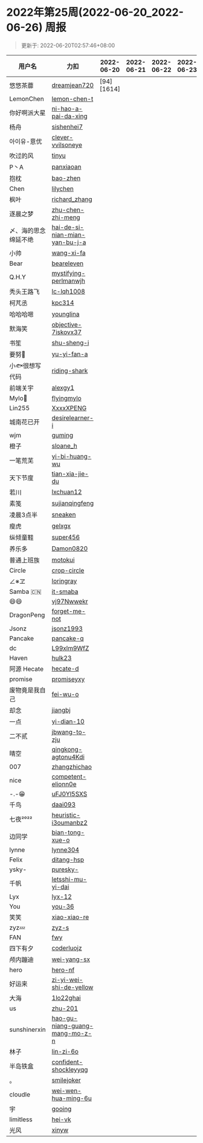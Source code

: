 
# 2022年第25周(2022-06-20_2022-06-26) 周报

> 更新于: 2022-06-20T02:57:46+08:00

| 用户名 | 力扣 |  2022-06-20|2022-06-21|2022-06-22|2022-06-23|2022-06-24|2022-06-25|2022-06-26  | 总计 | 排名 |
| ---- | ---- |    ---- | ---- | ---- | ---- | ---- | ---- | ----   | ---- | ---- |
|悠悠茶蘼|[dreamjean720](https://leetcode.cn/u/dreamjean720/)|\[94]\[1614]|||||||2|1|
|LemonChen|[lemon-chen-t](https://leetcode.cn/u/lemon-chen-t/)||||||||0|2|
|你好啊派大星|[ni-hao-a-pai-da-xing](https://leetcode.cn/u/ni-hao-a-pai-da-xing/)||||||||0|2|
|杨舟|[sishenhei7](https://leetcode.cn/u/sishenhei7/)||||||||0|2|
|아이유-意优|[clever-vvilsoneye](https://leetcode.cn/u/clever-vvilsoneye/)||||||||0|2|
|吹过的风|[tinyu](https://leetcode.cn/u/tinyu/)||||||||0|2|
|P丶A|[panxiaoan](https://leetcode.cn/u/panxiaoan/)||||||||0|2|
|抱枕|[bao-zhen](https://leetcode.cn/u/bao-zhen/)||||||||0|2|
|Chen|[lilychen](https://leetcode.cn/u/lilychen/)||||||||0|2|
|枫叶|[richard_zhang](https://leetcode.cn/u/richard_zhang/)||||||||0|2|
|逐晨之梦|[zhu-chen-zhi-meng](https://leetcode.cn/u/zhu-chen-zhi-meng/)||||||||0|2|
|〆、海的思念绵延不绝|[hai-de-si-nian-mian-yan-bu-j-a](https://leetcode.cn/u/hai-de-si-nian-mian-yan-bu-j-a/)||||||||0|2|
|小帅|[wang-xi-fa](https://leetcode.cn/u/wang-xi-fa/)||||||||0|2|
|Bear|[beareleven](https://leetcode.cn/u/beareleven/)||||||||0|2|
|Q.H.Y|[mystifying-perlmanwjh](https://leetcode.cn/u/mystifying-perlmanwjh/)||||||||0|2|
|秃头王路飞|[lc-lqh1008](https://leetcode.cn/u/lc-lqh1008/)||||||||0|2|
|柯芃丞|[kpc314](https://leetcode.cn/u/kpc314/)||||||||0|2|
|哈哈哈嗯|[younglina](https://leetcode.cn/u/younglina/)||||||||0|2|
|默海笑|[objective-7iskovx37](https://leetcode.cn/u/objective-7iskovx37/)||||||||0|2|
|书笙|[shu-sheng-i](https://leetcode.cn/u/shu-sheng-i/)||||||||0|2|
|要努🌰|[yu-yi-fan-a](https://leetcode.cn/u/yu-yi-fan-a/)||||||||0|2|
|小🐟很想写代码|[riding-shark](https://leetcode.cn/u/riding-shark/)||||||||0|2|
|前端关宇|[alexgy1](https://leetcode.com/u/alexgy1/)||||||||0|2|
|Mylo🐘|[flyingmylo](https://leetcode.cn/u/flyingmylo/)||||||||0|2|
|Lin255|[XxxxXPENG](https://leetcode.cn/u/XxxxXPENG/)||||||||0|2|
|城南花已开|[desirelearner-i](https://leetcode.cn/u/desirelearner-i/)||||||||0|2|
|wjm|[guming](https://leetcode.cn/u/guming/)||||||||0|2|
|橙子|[sloane_h](https://leetcode.cn/u/sloane_h/)||||||||0|2|
|一笔荒芜|[yi-bi-huang-wu](https://leetcode.cn/u/yi-bi-huang-wu/)||||||||0|2|
|天下节度|[tian-xia-jie-du](https://leetcode.cn/u/tian-xia-jie-du/)||||||||0|2|
|若川|[lxchuan12](https://leetcode.cn/u/lxchuan12/)||||||||0|2|
|素笺|[sujianqingfeng](https://leetcode.cn/u/sujianqingfeng/)||||||||0|2|
|凌晨3点半|[sneaken](https://leetcode.cn/u/sneaken/)||||||||0|2|
|瘦虎|[gelxgx](https://leetcode.cn/u/gelxgx/)||||||||0|2|
|纵倾童鞋|[super456](https://leetcode.cn/u/super456/)||||||||0|2|
|养乐多|[Damon0820](https://leetcode.com/u/Damon0820/)||||||||0|2|
|普通上班族|[motokui](https://leetcode.cn/u/motokui/)||||||||0|2|
|Circle|[crop-circle](https://leetcode.cn/u/crop-circle/)||||||||0|2|
|∠※ヱ|[loringray](https://leetcode.cn/u/loringray/)||||||||0|2|
|Samba 🇨🇳|[it-smaba](https://leetcode.cn/u/it-smaba/)||||||||0|2|
|😄😄|[vj97Nwwekr](https://leetcode.cn/u/vj97Nwwekr/)||||||||0|2|
|DragonPeng|[forget-me-not](https://leetcode.cn/u/forget-me-not/)||||||||0|2|
|Jsonz|[jsonz1993](https://leetcode.cn/u/jsonz1993/)||||||||0|2|
|Pancake|[pancake-q](https://leetcode.cn/u/pancake-q/)||||||||0|2|
|dc|[L99xlm9WfZ](https://leetcode.cn/u/L99xlm9WfZ/)||||||||0|2|
|Haven|[hulk23](https://leetcode.cn/u/hulk23/)||||||||0|2|
|阿源 Hecate|[hecate-d](https://leetcode.cn/u/hecate-d/)||||||||0|2|
|promise|[promiseyxy](https://leetcode.cn/u/promiseyxy/)||||||||0|2|
|废物竟是我自己|[fei-wu-o](https://leetcode.cn/u/fei-wu-o/)||||||||0|2|
|却念|[jiangbj](https://leetcode.cn/u/jiangbj/)||||||||0|2|
|一点|[yi-dian-10](https://leetcode.cn/u/yi-dian-10/)||||||||0|2|
|二不贰|[jbwang-to-zju](https://leetcode.cn/u/jbwang-to-zju/)||||||||0|2|
|晴空|[qingkong-agtonu4Kdi](https://leetcode.cn/u/qingkong-agtonu4Kdi/)||||||||0|2|
|007|[zhangzhichao](https://leetcode.cn/u/zhangzhichao/)||||||||0|2|
|nice|[competent-elionn0e](https://leetcode.cn/u/competent-elionn0e/)||||||||0|2|
|-.-😁|[uFJ0Yl5SXS](https://leetcode.cn/u/uFJ0Yl5SXS/)||||||||0|2|
|千鸟|[daai093](https://leetcode.cn/u/daai093/)||||||||0|2|
|七夜²⁰²²|[heuristic-i3oumanbz2](https://leetcode.cn/u/heuristic-i3oumanbz2/)||||||||0|2|
|边同学|[bian-tong-xue-o](https://leetcode.cn/u/bian-tong-xue-o/)||||||||0|2|
|lynne|[lynne304](https://leetcode.cn/u/lynne304/)||||||||0|2|
|Felix|[ditang-hsp](https://leetcode.cn/u/ditang-hsp/)||||||||0|2|
|ysky-|[puresky-](https://leetcode.cn/u/puresky-/)||||||||0|2|
|千帆|[letsshi-mu-yi-dai](https://leetcode.cn/u/letsshi-mu-yi-dai/)||||||||0|2|
|Lyx|[lyx-12](https://leetcode.cn/u/lyx-12/)||||||||0|2|
|You|[you-36](https://leetcode.cn/u/you-36/)||||||||0|2|
|笑笑|[xiao-xiao-re](https://leetcode.cn/u/xiao-xiao-re/)||||||||0|2|
|zyz💤|[zyz-s](https://leetcode.cn/u/zyz-s/)||||||||0|2|
|FAN|[fwy](https://leetcode.cn/u/fwy/)||||||||0|2|
|四下有夕|[coderluojz](https://leetcode.cn/u/coderluojz/)||||||||0|2|
|颅内蹦迪|[wei-yang-sx](https://leetcode.cn/u/wei-yang-sx/)||||||||0|2|
|hero|[hero-nf](https://leetcode.cn/u/hero-nf/)||||||||0|2|
|好运来|[zi-yi-wei-shi-de-yellow](https://leetcode.cn/u/zi-yi-wei-shi-de-yellow/)||||||||0|2|
|大海|[1lo22ghai](https://leetcode.cn/u/1lo22ghai/)||||||||0|2|
|us|[zhu-201](https://leetcode.cn/u/zhu-201/)||||||||0|2|
|sunshinerxin|[hao-gu-niang-guang-mang-mo-z-n](https://leetcode.cn/u/hao-gu-niang-guang-mang-mo-z-n/)||||||||0|2|
|林子|[lin-zi-6o](https://leetcode.cn/u/lin-zi-6o/)||||||||0|2|
|半岛铁盒|[confident-shockleyyqg](https://leetcode.cn/u/confident-shockleyyqg/)||||||||0|2|
|。|[smilejoker](https://leetcode.cn/u/smilejoker/)||||||||0|2|
|cloudle|[wei-wen-hua-ming-6u](https://leetcode.cn/u/wei-wen-hua-ming-6u/)||||||||0|2|
|宇|[gooing](https://leetcode.cn/u/gooing/)||||||||0|2|
|limitless|[hei-vk](https://leetcode.cn/u/hei-vk/)||||||||0|2|
|光风|[xinyw](https://leetcode.com/u/xinyw/)||||||||0|2|
    